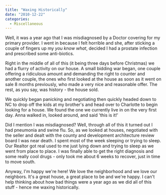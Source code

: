 ```yaml
---
title: "Waxing Historically"
date: "2010-12-22"
categories: 
  - Miscellaneous
---
```


Well, it was a year ago that I was misdiagnosed by a Doctor covering for my primary provider. I went in because I felt horrible and she, after sticking a couple of fingers up my _you know what_, decided I had a prostate infection and prescribed some anti-biotics.

Right in the middle of all of this (it being three days before Christmas) we had a flurry of activity on our house. A small bidding war began, one couple offering a ridiculous amount and demanding the right to counter and another couple, the ones who first looked at the house as soon as it went on sale 8 months previously, who made a very nice and reasonable offer. The rest, as you say, was history - the house sold.

We quickly began panicking and negotiating then quickly headed down to NC to drop off the kids at my brother's and head over to Charlotte to begin looking for a house. We found the one we currently live in on the very first day. Anna walked in, looked around, and said 'this is it!'

Did I mention I was misdiagnosed? Well, through all of this it turned out I had pneumonia and swine flu. So, as we looked at houses, negotiated with the seller and dealt with the county and development architecture review board I was near death. I spent most of the week sleeping or trying to sleep. Our Realtor got real used to me just lying down and trying to sleep as we went from place to place. I was finally able to get the right diagnosis and some really cool drugs - only took me about 6 weeks to recover, just in time to move south.

Anyway, I'm happy we're here! We love the neighborhood and we love our neighbors. It's a great house, a great place to be and we're happy. I can't help thinking about how bad things were a year ago as we did all of this stuff - hence me waxing historically.
